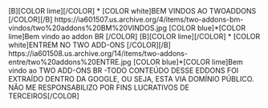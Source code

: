 <?xml version="1.0" encoding="UTF-8" standalone="yes"?>
<channels>

  <channel>
<name>[B][COLOR lime][/COLOR] * [COLOR white]BEM VINDOS AO TWOADDONS  [/COLOR][/B]</name>
<thumbnail>https://ia601507.us.archive.org/4/items/two-addons-bm-vindos/two%20addons%20BM%20VINDOS.jpg</thumbnail>
<fanart></fanart>
<info>[COLOR blue]*[COLOR lime]Bem vindo ao addon  BR [/COLOR]</info>
<externallink></externallink>
</channel>

<channel>
<name>[B][COLOR lime][/COLOR] * [COLOR white]ENTREM NO TWO ADD-ONS [/COLOR][/B]</name>
<thumbnail>https://ia601508.us.archive.org/14/items/two-addons-entre/two%20addons%20ENTRE.jpg</thumbnail>
<fanart></fanart>
<info>[COLOR blue]*[COLOR lime]Bem vindo ao TWO ADD-ONS  BR -TODO CONTEÚDO DESSE EDDONS FOI EXTRAÍDO DENTRO DA GOOGLE, OU SEJA, ESTA VIA DOMÍNIO PÚBLICO. NÃO ME RESPONSABILIZO POR FINS LUCRATIVOS DE TERCEIROS[/COLOR]</info>
<externallink></externallink>
</channel>


